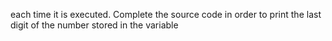 each time it is executed. Complete the source code in order to print the last digit of the number stored in the variable
